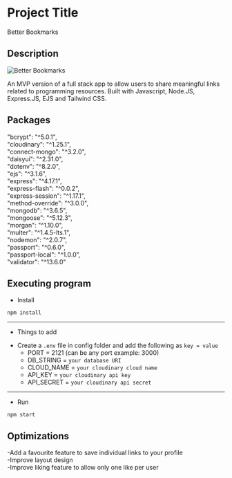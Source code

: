 # Project Title

Better Bookmarks

## Description

![Better Bookmarks](https://s4.gifyu.com/images/bb_gif.gif)

An MVP version of a full stack app to allow users to share meaningful links related to programming resources. Built with Javascript, Node.JS, Express.JS, EJS and Tailwind CSS.

## Packages

"bcrypt": "^5.0.1",<br />
"cloudinary": "^1.25.1",<br />
"connect-mongo": "^3.2.0",<br />
"daisyui": "^2.31.0",<br />
"dotenv": "^8.2.0",<br />
"ejs": "^3.1.6",<br />
"express": "^4.17.1",<br />
"express-flash": "^0.0.2",<br />
"express-session": "^1.17.1",<br />
"method-override": "^3.0.0",<br />
"mongodb": "^3.6.5",<br />
"mongoose": "^5.12.3",<br />
"morgan": "^1.10.0",<br />
"multer": "^1.4.5-lts.1",<br />
"nodemon": "^2.0.7",<br />
"passport": "^0.6.0",<br />
"passport-local": "^1.0.0",<br />
"validator": "^13.6.0"

## Executing program

* Install

`npm install`

---

* Things to add

- Create a `.env` file in config folder and add the following as `key = value`
  - PORT = 2121 (can be any port example: 3000)
  - DB_STRING = `your database URI`
  - CLOUD_NAME = `your cloudinary cloud name`
  - API_KEY = `your cloudinary api key`
  - API_SECRET = `your cloudinary api secret`

---

* Run

`npm start`

## Optimizations

-Add a favourite feature to save individual links to your profile<br />
-Improve layout design<br />
-Improve liking feature to allow only one like per user
